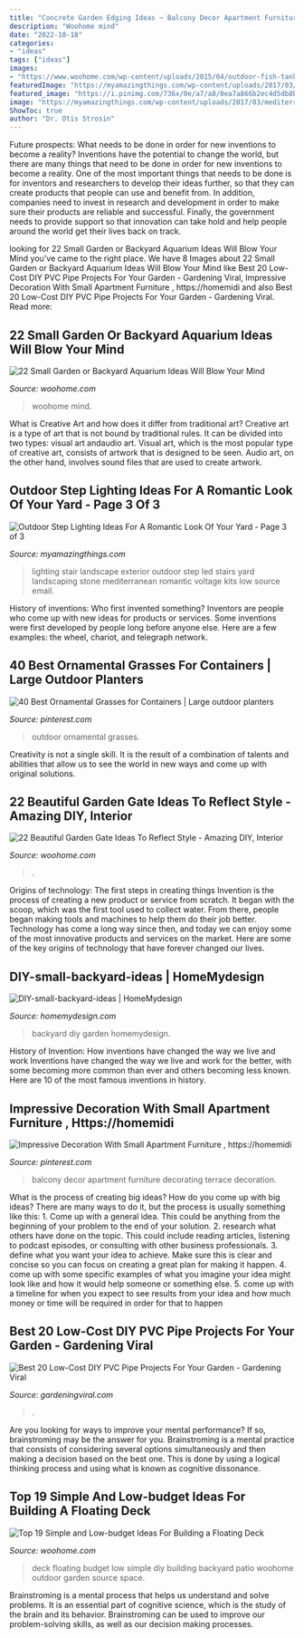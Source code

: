 ```yaml
---
title: "Concrete Garden Edging Ideas ~ Balcony Decor Apartment Furniture Decorating Terrace Decoration"
description: "Woohome mind"
date: "2022-10-18"
categories:
- "ideas"
tags: ["ideas"]
images:
- "https://www.woohome.com/wp-content/uploads/2015/04/outdoor-fish-tank-pond-woohome-2.jpg"
featuredImage: "https://myamazingthings.com/wp-content/uploads/2017/03/mediterranean-landscape.jpg"
featured_image: "https://i.pinimg.com/736x/0e/a7/a8/0ea7a866b2ec4d5db8b9a61cd82bf829.jpg"
image: "https://myamazingthings.com/wp-content/uploads/2017/03/mediterranean-landscape.jpg"
ShowToc: true
author: "Dr. Otis Strosin"
---
```



Future prospects: What needs to be done in order for new inventions to become a reality?
Inventions have the potential to change the world, but there are many things that need to be done in order for new inventions to become a reality. One of the most important things that needs to be done is for inventors and researchers to develop their ideas further, so that they can create products that people can use and benefit from. In addition, companies need to invest in research and development in order to make sure their products are reliable and successful. Finally, the government needs to provide support so that innovation can take hold and help people around the world get their lives back on track.

	

		
looking for 22 Small Garden or Backyard Aquarium Ideas Will Blow Your Mind you've came to the right place. We have 8 Images about 22 Small Garden or Backyard Aquarium Ideas Will Blow Your Mind like Best 20 Low-Cost DIY PVC Pipe Projects For Your Garden - Gardening Viral, Impressive Decoration With Small Apartment Furniture , https://homemidi and also Best 20 Low-Cost DIY PVC Pipe Projects For Your Garden - Gardening Viral. Read more:
		
    
## 22 Small Garden Or Backyard Aquarium Ideas Will Blow Your Mind

<img loading=lazy src="https://www.woohome.com/wp-content/uploads/2015/04/outdoor-fish-tank-pond-woohome-2.jpg" onerror="this.onerror=null;this.src='https://tse1.mm.bing.net/th?id=OIP.1UFPKZYku3Pr2qWJmtlLHAHaM8&amp;pid=15.1';" alt="22 Small Garden or Backyard Aquarium Ideas Will Blow Your Mind">

_Source: woohome.com_

>woohome mind. 

	

What is Creative Art and how does it differ from traditional art?
Creative art is a type of art that is not bound by traditional rules. It can be divided into two types: visual art andaudio art. Visual art, which is the most popular type of creative art, consists of artwork that is designed to be seen. Audio art, on the other hand, involves sound files that are used to create artwork.

    
## Outdoor Step Lighting Ideas For A Romantic Look Of Your Yard - Page 3 Of 3

<img loading=lazy src="https://myamazingthings.com/wp-content/uploads/2017/03/mediterranean-landscape.jpg" onerror="this.onerror=null;this.src='https://tse3.mm.bing.net/th?id=OIP.jm899ICtGZfzGAhm4Gx7TgHaJ3&amp;pid=15.1';" alt="Outdoor Step Lighting Ideas For A Romantic Look Of Your Yard - Page 3 of 3">

_Source: myamazingthings.com_

>lighting stair landscape exterior outdoor step led stairs yard landscaping stone mediterranean romantic voltage kits low source email. 

	

History of inventions: Who first invented something?
Inventors are people who come up with new ideas for products or services. Some inventions were first developed by people long before anyone else. Here are a few examples: the wheel, chariot, and telegraph network.

    
## 40 Best Ornamental Grasses For Containers | Large Outdoor Planters

<img loading=lazy src="https://i.pinimg.com/736x/0e/a7/a8/0ea7a866b2ec4d5db8b9a61cd82bf829.jpg" onerror="this.onerror=null;this.src='https://tse2.mm.bing.net/th?id=OIP.BWfUIwA7lF5mnls79p9dIgHaLI&amp;pid=15.1';" alt="40 Best Ornamental Grasses for Containers | Large outdoor planters">

_Source: pinterest.com_

>outdoor ornamental grasses. 

	

Creativity is not a single skill. It is the result of a combination of talents and abilities that allow us to see the world in new ways and come up with original solutions.

    
## 22 Beautiful Garden Gate Ideas To Reflect Style - Amazing DIY, Interior

<img loading=lazy src="https://www.woohome.com/wp-content/uploads/2014/03/garden-gate-19.jpg" onerror="this.onerror=null;this.src='https://tse4.mm.bing.net/th?id=OIP.zFQeOaS4airb6-X1jQH_HQHaLT&amp;pid=15.1';" alt="22 Beautiful Garden Gate Ideas To Reflect Style - Amazing DIY, Interior">

_Source: woohome.com_

>. 

	

Origins of technology: The first steps in creating things
Invention is the process of creating a new product or service from scratch. It began with the scoop, which was the first tool used to collect water. From there, people began making tools and machines to help them do their job better. Technology has come a long way since then, and today we can enjoy some of the most innovative products and services on the market. Here are some of the key origins of technology that have forever changed our lives.

    
## DIY-small-backyard-ideas | HomeMydesign

<img loading=lazy src="https://homemydesign.com/wp-content/uploads/2015/05/DIY-small-backyard-ideas.jpg" onerror="this.onerror=null;this.src='https://tse2.mm.bing.net/th?id=OIP.kl2LdSwqnbtSFp7aJtB48QHaKa&amp;pid=15.1';" alt="DIY-small-backyard-ideas | HomeMydesign">

_Source: homemydesign.com_

>backyard diy garden homemydesign. 

	

History of Invention: How inventions have changed the way we live and work
Inventions have changed the way we live and work for the better, with some becoming more common than ever and others becoming less known. Here are 10 of the most famous inventions in history.

    
## Impressive Decoration With Small Apartment Furniture , Https://homemidi

<img loading=lazy src="https://i.pinimg.com/736x/60/11/73/6011733d76a9bc7eb51cb3a2eec6879f.jpg" onerror="this.onerror=null;this.src='https://tse3.mm.bing.net/th?id=OIP.BissDsWdSCl0z0HYRPHqtwHaLH&amp;pid=15.1';" alt="Impressive Decoration With Small Apartment Furniture , https://homemidi">

_Source: pinterest.com_

>balcony decor apartment furniture decorating terrace decoration. 

	

What is the process of creating big ideas?
How do you come up with big ideas? There are many ways to do it, but the process is usually something like this: 1. Come up with a general idea. This could be anything from the beginning of your problem to the end of your solution. 2. research what others have done on the topic. This could include reading articles, listening to podcast episodes, or consulting with other business professionals. 3. define what you want your idea to achieve. Make sure this is clear and concise so you can focus on creating a great plan for making it happen. 4. come up with some specific examples of what you imagine your idea might look like and how it would help someone or something else. 5. come up with a timeline for when you expect to see results from your idea and how much money or time will be required in order for that to happen 
    
## Best 20 Low-Cost DIY PVC Pipe Projects For Your Garden - Gardening Viral

<img loading=lazy src="https://gardeningviral.com/wp-content/uploads/2017/02/DIY-PVC-Pipe-Projects-for-Garden-7.jpg" onerror="this.onerror=null;this.src='https://tse4.mm.bing.net/th?id=OIP.o0HE0jQqzcu8olRMkNfyEwHaM0&amp;pid=15.1';" alt="Best 20 Low-Cost DIY PVC Pipe Projects For Your Garden - Gardening Viral">

_Source: gardeningviral.com_

>. 

	

Are you looking for ways to improve your mental performance? If so, brainstroming may be the answer for you. Brainstroming is a mental practice that consists of considering several options simultaneously and then making a decision based on the best one. This is done by using a logical thinking process and using what is known as cognitive dissonance.

    
## Top 19 Simple And Low-budget Ideas For Building A Floating Deck

<img loading=lazy src="http://www.woohome.com/wp-content/uploads/2016/04/DIY-Floating-Deck-Woohome-15.jpg" onerror="this.onerror=null;this.src='https://tse1.mm.bing.net/th?id=OIP.DsbboXCsJOIPv5KHTSTYzgHaJ4&amp;pid=15.1';" alt="Top 19 Simple and Low-budget Ideas For Building a Floating Deck">

_Source: woohome.com_

>deck floating budget low simple diy building backyard patio woohome outdoor garden source space. 

	

Brainstroming is a mental process that helps us understand and solve problems. It is an essential part of cognitive science, which is the study of the brain and its behavior. Brainstroming can be used to improve our problem-solving skills, as well as our decision making processes.

